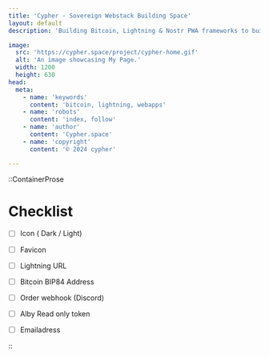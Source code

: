```yaml
---
title: 'Cypher - Sovereign Webstack Building Space'
layout: default
description: 'Building Bitcoin, Lightning & Nostr PWA frameworks to build faster & better.'

image:
  src: 'https://cypher.space/project/cypher-home.gif'
  alt: 'An image showcasing My Page.'
  width: 1200
  height: 630
head:
  meta:
    - name: 'keywords'
      content: 'bitcoin, lightning, webapps'
    - name: 'robots'
      content: 'index, follow'
    - name: 'author'
      content: 'Cypher.space'
    - name: 'copyright'
      content: '© 2024 cypher'

---
```




::ContainerProse
# Checklist

- [ ] Icon ( Dark / Light)
- [ ] Favicon
- [ ] Lightning URL
- [ ] Bitcoin BIP84 Address
- [ ] Order webhook (Discord)
- [ ] Alby Read only token
- [ ] Emailadress


::
